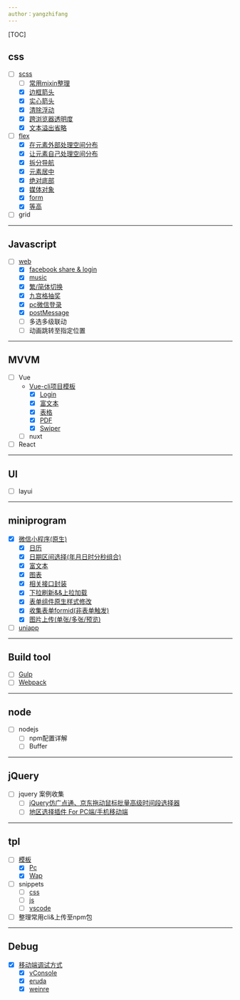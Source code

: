 ```yaml
---
author：yangzhifang
---
```


[TOC]

## css

- [ ] [scss](scss/)
	- [ ] [常用mixin整理](scss/#常用mixin整理)
    - [x] [边框箭头](scss/#边框箭头)
    - [x] [实心箭头](scss/#实心箭头)
    - [x] [清除浮动](scss/#)
    - [x] [跨浏览器透明度](scss/#跨浏览器透明度)
    - [x] [文本溢出省略](scss/#文本溢出省略)

- [ ] [flex](flex/)
  - [x] [在元素外部处理空间分布](flex/#在元素外部处理空间分布)
  - [x] [让元素自己处理空间分布](flex/#让元素自己处理空间分布)
  - [x] [拆分导航](flex/#拆分导航)
  - [x] [元素居中](flex/#元素居中)
  - [x] [绝对底部](flex/#绝对底部)
  - [x] [媒体对象](flex/#媒体对象)
  - [x] [form](flex/#form)
  - [x] [等高](flex/#等高)
- [ ] grid

---



## Javascript

- [ ] [web](web/)
  - [x] [facebook share & login](web/#facebook登录分享)
  - [x] [music](web/#网页音乐播放)
  - [x] [繁/简体切换](web/#网页繁简体切换)
  - [x] [九宫格抽奖](web/#九宫格抽奖)
  - [x] [pc微信登录](web/#微信PC端扫码登录)
  - [x] [postMessage]()
  - [ ]  多选多级联动
  - [ ]  动画跳转至指定位置

---



## MVVM

- [ ] Vue
  - [Vue-cli项目模板](vue-demo2/)
    - [x] [Login](vue-demo2/)
    - [x] [富文本](vue-demo2/)
    - [x] [表格](vue-demo2/)
    - [x] [PDF](vue-demo2/)
    - [x] [Swiper](vue-demo2/)
  - [ ] nuxt
- [ ] React

---



## UI 

- [ ] layui

---



## miniprogram

- [x] [微信小程序(原生)](miniprogram/)
  - [x] [日历](miniprogram/)
  - [x] [日期区间选择(年月日时分秒组合)](miniprogram/)
  - [x] [富文本](miniprogram/)
  - [x] [图表](miniprogram/)
  - [x] [相关接口封装](miniprogram/)
  - [x] [下拉刷新&&上拉加载](miniprogram/)
  - [x] [表单组件原生样式修改](miniprogram/)
  - [x] [收集表单formid(非表单触发)](miniprogram/)
  - [x] [图片上传(单张/多张/预览)](miniprogram/)
- [ ] [uniapp](uni-app/)

---



## Build tool

- [ ] [Gulp]()
- [ ] [Webpack]()

---



## node

- [ ] nodejs
  - [ ] npm配置详解
  - [ ] Buffer

---



## jQuery

- [ ] jquery 案例收集
  - [ ] [jQuery仿广点通、京东拖动鼠标批量高级时间段选择器](./jquery/time/)
  - [ ] [地区选择插件 For PC端/手机移动端](./jquery/regionPicker/demos/js/jquery.regionPicker/)

---



## tpl

- [ ] [模板](template/)
  - [x] [Pc](template/pc)
  - [x] [Wap](template/wap)
- [ ] snippets
  - [ ] [css](./snippets/css)
  - [ ] [js](./snippets/js)
  - [ ] [vscode](./snippets/vscode)
- [ ] 整理常用cli&上传至npm包

---



## Debug

- [x] [移动端调试方式](debug/)
  - [x] [vConsole](debug/#vconsole)
  - [x] [eruda](debug/#eruda)
  - [x] [weinre](debug/#weinre)